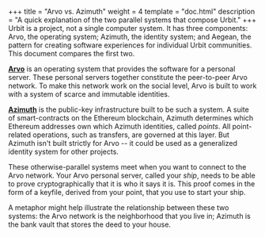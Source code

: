 +++
title = "Arvo vs. Azimuth"
weight = 4
template = "doc.html"
description = "A quick explanation of the two parallel systems that compose Urbit."
+++
Urbit is a project, not a single computer system. It has three components: Arvo, the operating system; Azimuth, the identity system; and Aegean, the pattern for creating software experiences for individual Urbit communities. This document compares the first two.

[**Arvo**](https://github.com/urbit/arvo) is an operating system that provides the software for a personal server. These personal servers together constitute the peer-to-peer Arvo network. To make this network work on the social level, Arvo is built to work with a system of scarce and immutable identities.

[**Azimuth**](https://github.com/urbit/azimuth) is the public-key infrastructure built to be such a system. A suite of smart-contracts on the Ethereum blockchain, Azimuth determines which Ethereum addresses own which Azimuth identities, called _points_. All point-related operations, such as transfers, are governed at this layer. But Azimuth isn't built strictly for Arvo -- it could be used as a generalized identity system for other projects.

These otherwise-parallel systems meet when you want to connect to the Arvo network. Your Arvo personal server, called your _ship_, needs to be able to prove cryptographically that it is who it says it is. This proof comes in the form of a keyfile, derived from your point, that you use to start your ship.

A metaphor might help illustrate the relationship between these two systems: the Arvo network is the neighborhood that you live in; Azimuth is the bank vault that stores the deed to your house.
